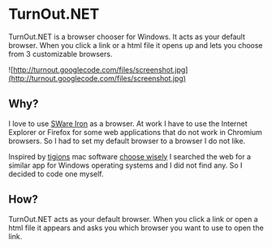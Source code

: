 # TurnOut.NET #
TurnOut.NET is a browser chooser for Windows. It acts as your default browser. When you click a link or a html file it opens up and lets you choose from 3 customizable browsers.

![http://turnout.googlecode.com/files/screenshot.jpg](http://turnout.googlecode.com/files/screenshot.jpg)

## Why? ##
I love to use [SWare Iron](http://www.srware.net/software_srware_iron.php) as a browser. At work I have to use the Internet Explorer or Firefox for some web applications that do not work in Chromium browsers. So I had to set my default browser to a browser I do not like.

Inspired by [tigions](http://tigion.de) mac software [choose wisely](http://blog.tigion.de/2010/02/16/software-choose-wisely) I searched the web for a similar app for Windows operating systems and I did not find any. So I decided to code one myself.

## How? ##
TurnOut.NET acts as your default browser. When you click a link or open a html file it appears and asks you which browser you want to use to open the link.
